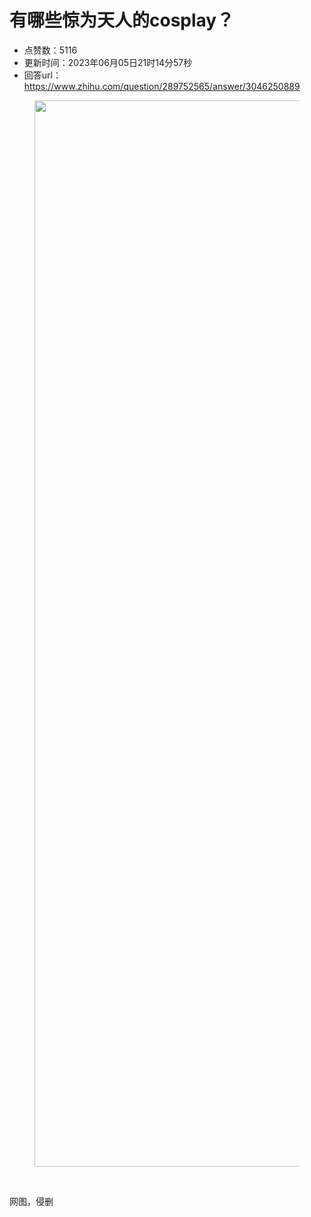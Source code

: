 # 有哪些惊为天人的cosplay？
- 点赞数：5116
- 更新时间：2023年06月05日21时14分57秒
- 回答url：https://www.zhihu.com/question/289752565/answer/3046250889
<body>
 <p></p>
 <figure data-size="normal">
  <img src="https://pica.zhimg.com/50/v2-a5facaa26e7f7b57ee4b60fae5652d74_720w.jpg?source=1940ef5c" data-rawwidth="1706" data-rawheight="960" data-size="normal" data-original-token="v2-a5facaa26e7f7b57ee4b60fae5652d74" data-default-watermark-src="https://picx.zhimg.com/50/v2-83a66d6aa03d5575f85d9e0c29cd983b_720w.jpg?source=1940ef5c" class="origin_image zh-lightbox-thumb" width="1706" data-original="https://pica.zhimg.com/v2-a5facaa26e7f7b57ee4b60fae5652d74_r.jpg?source=1940ef5c">
 </figure>
 <p class="ztext-empty-paragraph"><br></p>
 <p data-pid="_F7IpikF">网图，侵删</p>
</body>